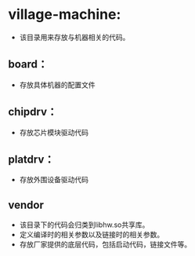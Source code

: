 # village-machine:
- 该目录用来存放与机器相关的代码。

## board：
- 存放具体机器的配置文件

## chipdrv：
- 存放芯片模块驱动代码

## platdrv：
- 存放外围设备驱动代码

## vendor
- 该目录下的代码会归类到libhw.so共享库。
- 定义编译时的相关参数以及链接时的相关参数。
- 存放厂家提供的底层代码，包括启动代码，链接文件等。
